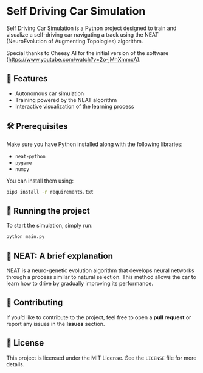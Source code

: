 # Self Driving Car Simulation

Self Driving Car Simulation is a Python project designed to train and visualize a self-driving car navigating a track using the NEAT (NeuroEvolution of Augmenting Topologies) algorithm.

Special thanks to Cheesy AI for the initial version of the software (https://www.youtube.com/watch?v=2o-jMhXmmxA).

## 📌 Features

- Autonomous car simulation
- Training powered by the NEAT algorithm
- Interactive visualization of the learning process

## 🛠️ Prerequisites

Make sure you have Python installed along with the following libraries:

- `neat-python`
- `pygame`
- `numpy`

You can install them using:

```bash
pip3 install -r requirements.txt
```

## 🚀 Running the project

To start the simulation, simply run:

```bash
python main.py
```

## 📖 NEAT: A brief explanation

NEAT is a neuro-genetic evolution algorithm that develops neural networks through a process similar to natural selection. This method allows the car to learn how to drive by gradually improving its performance.

## 🤝 Contributing

If you’d like to contribute to the project, feel free to open a **pull request** or report any issues in the **Issues** section.

## 📜 License

This project is licensed under the MIT License. See the `LICENSE` file for more details.
